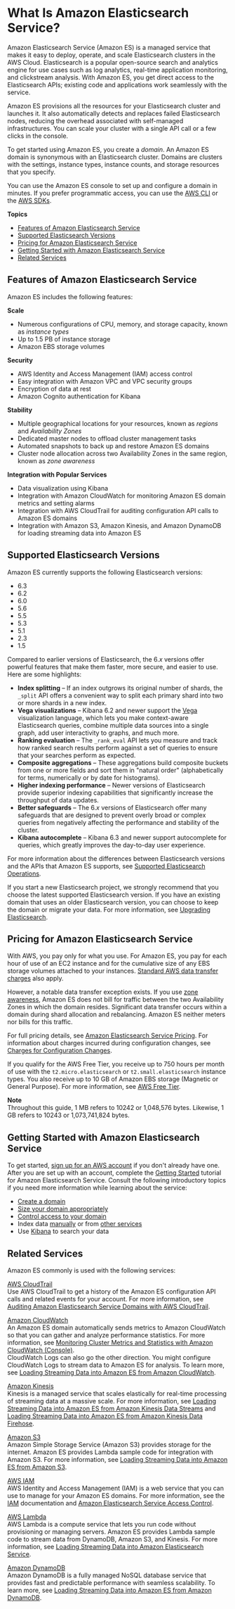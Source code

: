 # What Is Amazon Elasticsearch Service?<a name="what-is-amazon-elasticsearch-service"></a>

Amazon Elasticsearch Service \(Amazon ES\) is a managed service that makes it easy to deploy, operate, and scale Elasticsearch clusters in the AWS Cloud\. Elasticsearch is a popular open\-source search and analytics engine for use cases such as log analytics, real\-time application monitoring, and clickstream analysis\. With Amazon ES, you get direct access to the Elasticsearch APIs; existing code and applications work seamlessly with the service\.

Amazon ES provisions all the resources for your Elasticsearch cluster and launches it\. It also automatically detects and replaces failed Elasticsearch nodes, reducing the overhead associated with self\-managed infrastructures\. You can scale your cluster with a single API call or a few clicks in the console\.

To get started using Amazon ES, you create a *domain*\. An Amazon ES domain is synonymous with an Elasticsearch cluster\. Domains are clusters with the settings, instance types, instance counts, and storage resources that you specify\.

You can use the Amazon ES console to set up and configure a domain in minutes\. If you prefer programmatic access, you can use the [AWS CLI](http://docs.aws.amazon.com/cli/latest/userguide/) or the [AWS SDKs](http://aws.amazon.com/code)\.

**Topics**
+ [Features of Amazon Elasticsearch Service](#what-is-aes-features)
+ [Supported Elasticsearch Versions](#aes-choosing-version)
+ [Pricing for Amazon Elasticsearch Service](#aes-pricing)
+ [Getting Started with Amazon Elasticsearch Service](#aes-get-started)
+ [Related Services](#aes-related-services)

## Features of Amazon Elasticsearch Service<a name="what-is-aes-features"></a>

Amazon ES includes the following features:

**Scale**
+ Numerous configurations of CPU, memory, and storage capacity, known as *instance types*
+ Up to 1\.5 PB of instance storage
+ Amazon EBS storage volumes

**Security**
+ AWS Identity and Access Management \(IAM\) access control
+ Easy integration with Amazon VPC and VPC security groups
+ Encryption of data at rest
+ Amazon Cognito authentication for Kibana

**Stability**
+ Multiple geographical locations for your resources, known as *regions* and *Availability Zones*
+ Dedicated master nodes to offload cluster management tasks
+ Automated snapshots to back up and restore Amazon ES domains
+ Cluster node allocation across two Availability Zones in the same region, known as *zone awareness*

**Integration with Popular Services**
+ Data visualization using Kibana
+ Integration with Amazon CloudWatch for monitoring Amazon ES domain metrics and setting alarms
+ Integration with AWS CloudTrail for auditing configuration API calls to Amazon ES domains
+ Integration with Amazon S3, Amazon Kinesis, and Amazon DynamoDB for loading streaming data into Amazon ES

## Supported Elasticsearch Versions<a name="aes-choosing-version"></a>

Amazon ES currently supports the following Elasticsearch versions:
+ 6\.3
+ 6\.2
+ 6\.0
+ 5\.6
+ 5\.5
+ 5\.3
+ 5\.1
+ 2\.3
+ 1\.5

Compared to earlier versions of Elasticsearch, the 6\.*x* versions offer powerful features that make them faster, more secure, and easier to use\. Here are some highlights:
+ **Index splitting** – If an index outgrows its original number of shards, the `_split` API offers a convenient way to split each primary shard into two or more shards in a new index\.
+ **Vega visualizations** – Kibana 6\.2 and newer support the [Vega](https://vega.github.io/vega/) visualization language, which lets you make context\-aware Elasticsearch queries, combine multiple data sources into a single graph, add user interactivity to graphs, and much more\.
+ **Ranking evaluation** – The `_rank_eval` API lets you measure and track how ranked search results perform against a set of queries to ensure that your searches perform as expected\.
+ **Composite aggregations** – These aggregations build composite buckets from one or more fields and sort them in "natural order" \(alphabetically for terms, numerically or by date for histograms\)\.
+ **Higher indexing performance** – Newer versions of Elasticsearch provide superior indexing capabilities that significantly increase the throughput of data updates\.
+ **Better safeguards** – The 6\.*x* versions of Elasticsearch offer many safeguards that are designed to prevent overly broad or complex queries from negatively affecting the performance and stability of the cluster\.
+ **Kibana autocomplete** – Kibana 6\.3 and newer support autocomplete for queries, which greatly improves the day\-to\-day user experience\.

For more information about the differences between Elasticsearch versions and the APIs that Amazon ES supports, see [Supported Elasticsearch Operations](aes-supported-es-operations.md)\.

If you start a new Elasticsearch project, we strongly recommend that you choose the latest supported Elasticsearch version\. If you have an existing domain that uses an older Elasticsearch version, you can choose to keep the domain or migrate your data\. For more information, see [Upgrading Elasticsearch](es-version-migration.md)\.

## Pricing for Amazon Elasticsearch Service<a name="aes-pricing"></a>

With AWS, you pay only for what you use\. For Amazon ES, you pay for each hour of use of an EC2 instance and for the cumulative size of any EBS storage volumes attached to your instances\. [Standard AWS data transfer charges](https://aws.amazon.com/ec2/pricing/) also apply\.

However, a notable data transfer exception exists\. If you use [zone awareness](es-managedomains.md#es-managedomains-zoneawareness), Amazon ES does not bill for traffic between the two Availability Zones in which the domain resides\. Significant data transfer occurs within a domain during shard allocation and rebalancing\. Amazon ES neither meters nor bills for this traffic\.

For full pricing details, see [Amazon Elasticsearch Service Pricing](https://aws.amazon.com/elasticsearch-service/pricing/)\. For information about charges incurred during configuration changes, see [Charges for Configuration Changes](es-managedomains.md#es-managedomains-config-charges)\.

If you qualify for the AWS Free Tier, you receive up to 750 hours per month of use with the `t2.micro.elasticsearch` or `t2.small.elasticsearch` instance types\. You also receive up to 10 GB of Amazon EBS storage \(Magnetic or General Purpose\)\. For more information, see [AWS Free Tier](http://aws.amazon.com/free/)\.

**Note**  
Throughout this guide, 1 MB refers to 10242 or 1,048,576 bytes\. Likewise, 1 GB refers to 10243 or 1,073,741,824 bytes\.

## Getting Started with Amazon Elasticsearch Service<a name="aes-get-started"></a>

To get started, [sign up for an AWS account](https://aws.amazon.com/) if you don't already have one\. After you are set up with an account, complete the [Getting Started](es-gsg.md) tutorial for Amazon Elasticsearch Service\. Consult the following introductory topics if you need more information while learning about the service:
+ [Create a domain](es-createupdatedomains.md)
+ [Size your domain appropriately](sizing-domains.md)
+ [Control access to your domain](es-ac.md)
+ Index data [manually](es-indexing.md) or from [other services](es-aws-integrations.md)
+ Use [Kibana](es-kibana.md#es-managedomains-kibana) to search your data

## Related Services<a name="aes-related-services"></a>

Amazon ES commonly is used with the following services:

[AWS CloudTrail](http://aws.amazon.com/documentation/cloudtrail/)  
Use AWS CloudTrail to get a history of the Amazon ES configuration API calls and related events for your account\. For more information, see [Auditing Amazon Elasticsearch Service Domains with AWS CloudTrail](es-managedomains.md#es-managedomains-cloudtrailauditing)\.

[Amazon CloudWatch](http://aws.amazon.com/documentation/cloudwatch/)  
An Amazon ES domain automatically sends metrics to Amazon CloudWatch so that you can gather and analyze performance statistics\. For more information, see [Monitoring Cluster Metrics and Statistics with Amazon CloudWatch \(Console\)](es-managedomains.md#es-managedomains-cloudwatchmetrics)\.  
CloudWatch Logs can also go the other direction\. You might configure CloudWatch Logs to stream data to Amazon ES for analysis\. To learn more, see [Loading Streaming Data into Amazon ES from Amazon CloudWatch](es-aws-integrations.md#es-aws-integrations-cloudwatch-es)\.

[Amazon Kinesis](http://aws.amazon.com/documentation/kinesis/)  
Kinesis is a managed service that scales elastically for real\-time processing of streaming data at a massive scale\. For more information, see [Loading Streaming Data into Amazon ES from Amazon Kinesis Data Streams](es-aws-integrations.md#es-aws-integrations-kinesis) and [Loading Streaming Data into Amazon ES from Amazon Kinesis Data Firehose](es-aws-integrations.md#es-aws-integrations-fh)\.

[Amazon S3](http://aws.amazon.com/documentation/s3/)  
Amazon Simple Storage Service \(Amazon S3\) provides storage for the internet\. Amazon ES provides Lambda sample code for integration with Amazon S3\. For more information, see [Loading Streaming Data into Amazon ES from Amazon S3](es-aws-integrations.md#es-aws-integrations-s3-lambda-es)\.

[AWS IAM](http://aws.amazon.com/iam/)  
AWS Identity and Access Management \(IAM\) is a web service that you can use to manage for your Amazon ES domains\. For more information, see the [IAM](http://docs.aws.amazon.com/IAM/latest/UserGuide/introduction.html) documentation and [Amazon Elasticsearch Service Access Control](es-ac.md)\.

[AWS Lambda](http://aws.amazon.com/documentation/lambda/)  
AWS Lambda is a compute service that lets you run code without provisioning or managing servers\. Amazon ES provides Lambda sample code to stream data from DynamoDB, Amazon S3, and Kinesis\. For more information, see [Loading Streaming Data into Amazon Elasticsearch Service](es-aws-integrations.md)\.

[Amazon DynamoDB](http://aws.amazon.com/documentation/dynamodb/)  
Amazon DynamoDB is a fully managed NoSQL database service that provides fast and predictable performance with seamless scalability\. To learn more, see [Loading Streaming Data into Amazon ES from Amazon DynamoDB](es-aws-integrations.md#es-aws-integrations-dynamodb-es)\.